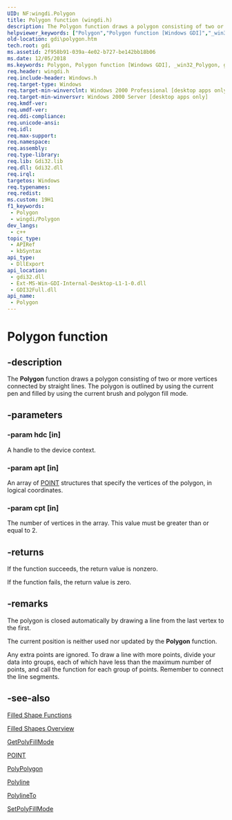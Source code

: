 ```yaml
---
UID: NF:wingdi.Polygon
title: Polygon function (wingdi.h)
description: The Polygon function draws a polygon consisting of two or more vertices connected by straight lines. The polygon is outlined by using the current pen and filled by using the current brush and polygon fill mode.
helpviewer_keywords: ["Polygon","Polygon function [Windows GDI]","_win32_Polygon","gdi.polygon","wingdi/Polygon"]
old-location: gdi\polygon.htm
tech.root: gdi
ms.assetid: 2f958b91-039a-4e02-b727-be142bb18b06
ms.date: 12/05/2018
ms.keywords: Polygon, Polygon function [Windows GDI], _win32_Polygon, gdi.polygon, wingdi/Polygon
req.header: wingdi.h
req.include-header: Windows.h
req.target-type: Windows
req.target-min-winverclnt: Windows 2000 Professional [desktop apps only]
req.target-min-winversvr: Windows 2000 Server [desktop apps only]
req.kmdf-ver: 
req.umdf-ver: 
req.ddi-compliance: 
req.unicode-ansi: 
req.idl: 
req.max-support: 
req.namespace: 
req.assembly: 
req.type-library: 
req.lib: Gdi32.lib
req.dll: Gdi32.dll
req.irql: 
targetos: Windows
req.typenames: 
req.redist: 
ms.custom: 19H1
f1_keywords:
 - Polygon
 - wingdi/Polygon
dev_langs:
 - c++
topic_type:
 - APIRef
 - kbSyntax
api_type:
 - DllExport
api_location:
 - gdi32.dll
 - Ext-MS-Win-GDI-Internal-Desktop-L1-1-0.dll
 - GDI32Full.dll
api_name:
 - Polygon
---
```


# Polygon function


## -description

The <b>Polygon</b> function draws a polygon consisting of two or more vertices connected by straight lines. The polygon is outlined by using the current pen and filled by using the current brush and polygon fill mode.

## -parameters

### -param hdc [in]

A handle to the device context.

### -param apt [in]

An array of <a href="/previous-versions/dd162805(v=vs.85)">POINT</a> structures that specify the vertices of the polygon, in logical coordinates.

### -param cpt [in]

The number of vertices in the array. This value must be greater than or equal to 2.

## -returns

If the function succeeds, the return value is nonzero.

If the function fails, the return value is zero.

## -remarks

The polygon is closed automatically by drawing a line from the last vertex to the first.

The current position is neither used nor updated by the <b>Polygon</b> function.

Any extra points are ignored. To draw a line with more points, divide your data into groups, each of which have less than the maximum number of points, and call the function for each group of points. Remember to connect the line segments.

## -see-also

<a href="/windows/desktop/gdi/filled-shape-functions">Filled Shape Functions</a>



<a href="/windows/desktop/gdi/filled-shapes">Filled Shapes Overview</a>



<a href="/windows/desktop/api/wingdi/nf-wingdi-getpolyfillmode">GetPolyFillMode
      </a>



<a href="/previous-versions/dd162805(v=vs.85)">POINT
      </a>



<a href="/windows/desktop/api/wingdi/nf-wingdi-polypolygon">PolyPolygon
      </a>



<a href="/windows/desktop/api/wingdi/nf-wingdi-polyline">Polyline
      </a>



<a href="/windows/desktop/api/wingdi/nf-wingdi-polylineto">PolylineTo
      </a>



<a href="/windows/desktop/api/wingdi/nf-wingdi-setpolyfillmode">SetPolyFillMode
      </a>
